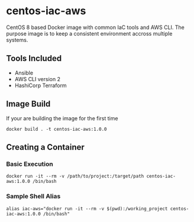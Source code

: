 # centos-iac-aws
CentOS 8 based Docker image with common IaC tools and AWS CLI. The purpose image is to keep a consistent environment accross multiple systems.

## Tools Included
* Ansible
* AWS CLI version 2
* HashiCorp Terraform

## Image Build
If your are building the image for the first time
```
docker build . -t centos-iac-aws:1.0.0
```
## Creating a Container
### Basic Execution
```
docker run -it --rm -v /path/to/project:/target/path centos-iac-aws:1.0.0 /bin/bash
```
### Sample Shell Alias
```
alias iac-aws="docker run -it --rm -v $(pwd):/working_project centos-iac-aws:1.0.0 /bin/bash"
```